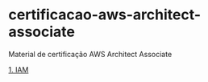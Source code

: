 # [](https://github.com/wallacecamacho/certificacao-aws-architect-associate#certificacao-aws-architect-associate)certificacao-aws-architect-associate

Material de certificação AWS Architect Associate

[1. IAM](https://github.com/wallacecamacho/certificacao-aws-architect-associate/blob/master/IAM/iam.md)